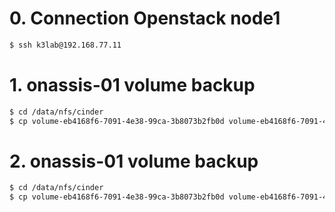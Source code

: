 
# 0. Connection Openstack node1
```bash
$ ssh k3lab@192.168.77.11
```  

# 1. onassis-01 volume backup
```bash
$ cd /data/nfs/cinder
$ cp volume-eb4168f6-7091-4e38-99ca-3b8073b2fb0d volume-eb4168f6-7091-4e38-99ca-3b8073b2fb0d_bak
```

# 2. onassis-01 volume backup
```bash
$ cd /data/nfs/cinder
$ cp volume-eb4168f6-7091-4e38-99ca-3b8073b2fb0d volume-eb4168f6-7091-4e38-99ca-3b8073b2fb0d_bak
```
